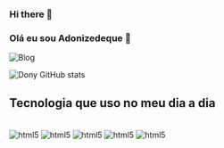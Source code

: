 ### Hi there 👋
### Olá eu sou Adonizedeque 👋

![Blog](https://img.shields.io/badge/Instagram-E4405F?style=for-the-badge&logo=instagram&logoColor=white)

![Dony GitHub stats](https://github-readme-stats.vercel.app/api?username=dony5921&show_icons=true&theme=dark)

## Tecnologia que uso no meu dia a dia 




<div style= "display: inline_block"><br/>

<img align= "center" alt="html5" src="https://img.shields.io/badge/JavaScript-323330?style=for-the-badge&logo=javascript&logoColor=F7DF1E"/>
<img align= "center" alt="html5" src="https://img.shields.io/badge/Python-3776AB?style=for-the-badge&logo=python&logoColor=white "/>
<img align= "center" alt="html5" src="https://img.shields.io/badge/HTML5-E34F26?style=for-the-badge&logo=html5&logoColor=white" />
<img align= "center" alt="html5" src="https://img.shields.io/badge/CSS-239120?&style=for-the-badge&logo=css3&logoColor=white" />
<img align= "center" alt="html5" src="https://img.shields.io/badge/C%23-239120?style=for-the-badge&logo=c-sharp&logoColor=white" />
</div>

<!--
**dony5921/dony5921** is a ✨ _special_ ✨ repository because its `README.md` (this file) appears on your GitHub profile
-->
